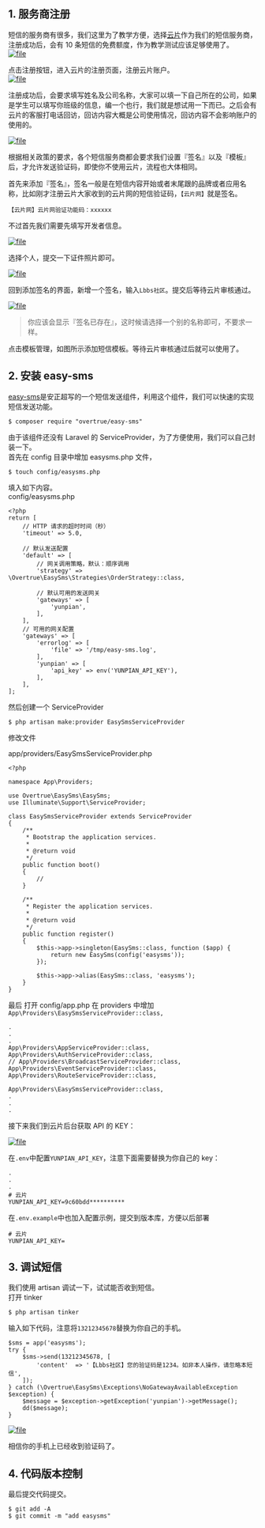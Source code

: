 ## 1. 服务商注册

短信的服务商有很多，我们这里为了教学方便，选择[云片](https://www.yunpian.com/)作为我们的短信服务商，注册成功后，会有 10 条短信的免费额度，作为教学测试应该足够使用了。  
[![](https://iocaffcdn.phphub.org/uploads/images/201801/12/6351/O9EuhMMk7N.png "file")](https://iocaffcdn.phphub.org/uploads/images/201801/12/6351/O9EuhMMk7N.png)

点击注册按钮，进入云片的注册页面，注册云片账户。  
[![](https://iocaffcdn.phphub.org/uploads/images/201801/12/6351/WIzrbih3qD.png "file")](https://iocaffcdn.phphub.org/uploads/images/201801/12/6351/WIzrbih3qD.png)

注册成功后，会要求填写姓名及公司名称，大家可以填一下自己所在的公司，如果是学生可以填写你班级的信息，编一个也行，我们就是想试用一下而已。之后会有云片的客服打电话回访，回访内容大概是公司使用情况，回访内容不会影响账户的使用的。

[![](https://iocaffcdn.phphub.org/uploads/images/201801/12/6351/zbMf40hXlg.png "file")](https://iocaffcdn.phphub.org/uploads/images/201801/12/6351/zbMf40hXlg.png)

根据相关政策的要求，各个短信服务商都会要求我们设置『签名』以及『模板』后，才允许发送验证码，即使你不使用云片，流程也大体相同。

首先来添加『签名』，签名一般是在短信内容开始或者末尾跟的品牌或者应用名称，比如刚才注册云片大家收到的云片网的短信验证码，`【云片网】`就是签名。

```
【云片网】云片网验证功能码：xxxxxx
```

不过首先我们需要先填写开发者信息。

[![](https://iocaffcdn.phphub.org/uploads/images/201801/12/6351/JBA7ThAhcA.png "file")](https://iocaffcdn.phphub.org/uploads/images/201801/12/6351/JBA7ThAhcA.png)

选择个人，提交一下证件照片即可。

[![](https://iocaffcdn.phphub.org/uploads/images/201801/12/6351/PV4SFb7VfO.png "file")](https://iocaffcdn.phphub.org/uploads/images/201801/12/6351/PV4SFb7VfO.png)

回到添加签名的界面，新增一个签名，输入`Lbbs社区`。提交后等待云片审核通过。

[![](https://iocaffcdn.phphub.org/uploads/images/201801/12/6351/ZvXheXbg6U.png "file")](https://iocaffcdn.phphub.org/uploads/images/201801/12/6351/ZvXheXbg6U.png)

> 你应该会显示『签名已存在』，这时候请选择一个别的名称即可，不要求一样。

点击模板管理，如图所示添加短信模板。等待云片审核通过后就可以使用了。

## 2. 安装 easy-sms

[easy-sms](https://github.com/overtrue/easy-sms)是安正超写的一个短信发送组件，利用这个组件，我们可以快速的实现短信发送功能。

```
$ composer require "overtrue/easy-sms"
```

由于该组件还没有 Laravel 的 ServiceProvider，为了方便使用，我们可以自己封装一下。  
首先在 config 目录中增加 easysms.php 文件，

```
$ touch config/easysms.php
```

填入如下内容。  
config/easysms.php

```
<?php
return [
    // HTTP 请求的超时时间（秒）
    'timeout' => 5.0,

    // 默认发送配置
    'default' => [
        // 网关调用策略，默认：顺序调用
        'strategy' => \Overtrue\EasySms\Strategies\OrderStrategy::class,

        // 默认可用的发送网关
        'gateways' => [
            'yunpian',
        ],
    ],
    // 可用的网关配置
    'gateways' => [
        'errorlog' => [
            'file' => '/tmp/easy-sms.log',
        ],
        'yunpian' => [
            'api_key' => env('YUNPIAN_API_KEY'),
        ],
    ],
];
```

然后创建一个 ServiceProvider

```
$ php artisan make:provider EasySmsServiceProvider
```

修改文件

app/providers/EasySmsServiceProvider.php

```
<?php

namespace App\Providers;

use Overtrue\EasySms\EasySms;
use Illuminate\Support\ServiceProvider;

class EasySmsServiceProvider extends ServiceProvider
{
    /**
     * Bootstrap the application services.
     *
     * @return void
     */
    public function boot()
    {
        //
    }

    /**
     * Register the application services.
     *
     * @return void
     */
    public function register()
    {
        $this->app->singleton(EasySms::class, function ($app) {
            return new EasySms(config('easysms'));
        });

        $this->app->alias(EasySms::class, 'easysms');
    }
}
```

最后 打开 config/app.php 在 providers 中增加`App\Providers\EasySmsServiceProvider::class,`

```
.
.
.
App\Providers\AppServiceProvider::class,
App\Providers\AuthServiceProvider::class,
// App\Providers\BroadcastServiceProvider::class,
App\Providers\EventServiceProvider::class,
App\Providers\RouteServiceProvider::class,

App\Providers\EasySmsServiceProvider::class,
.
.
.
```

接下来我们到云片后台获取 API 的 KEY：

[![](https://iocaffcdn.phphub.org/uploads/images/201801/24/3995/OCWJXrJnpr.png "file")](https://iocaffcdn.phphub.org/uploads/images/201801/24/3995/OCWJXrJnpr.png)

在`.env`中配置`YUNPIAN_API_KEY`，注意下面需要替换为你自己的 key：

```
.
.
.
# 云片
YUNPIAN_API_KEY=9c60bdd**********
```

在`.env.example`中也加入配置示例，提交到版本库，方便以后部署

```
# 云片
YUNPIAN_API_KEY=
```

## 3. 调试短信

我们使用 artisan 调试一下，试试能否收到短信。  
打开 tinker

```
$ php artisan tinker
```

输入如下代码，注意将`13212345678`替换为你自己的手机。

```
$sms = app('easysms');
try {
    $sms->send(13212345678, [
        'content'  => '【Lbbs社区】您的验证码是1234。如非本人操作，请忽略本短信',
    ]);
} catch (\Overtrue\EasySms\Exceptions\NoGatewayAvailableException $exception) {
    $message = $exception->getException('yunpian')->getMessage();
    dd($message);
}
```

[![](https://iocaffcdn.phphub.org/uploads/images/201801/06/6351/BsWzjU3k7X.png "file")](https://iocaffcdn.phphub.org/uploads/images/201801/06/6351/BsWzjU3k7X.png)

相信你的手机上已经收到验证码了。

## 4. 代码版本控制

最后提交代码提交。

```
$ git add -A
$ git commit -m "add easysms"
```



